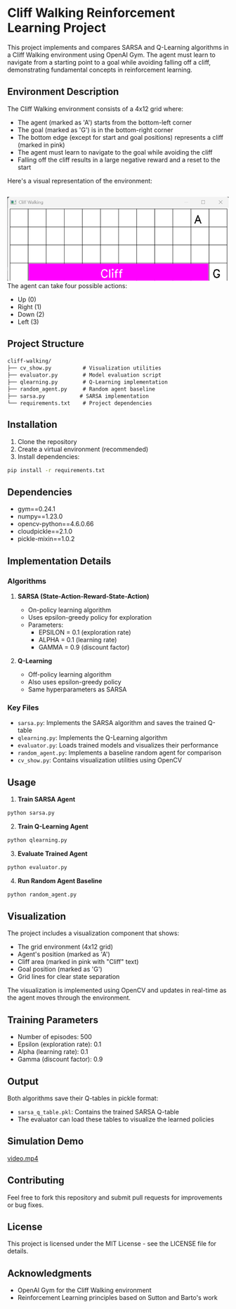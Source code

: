 # Cliff Walking Reinforcement Learning Project

This project implements and compares SARSA and Q-Learning algorithms in a Cliff Walking environment using OpenAI Gym. The agent must learn to navigate from a starting point to a goal while avoiding falling off a cliff, demonstrating fundamental concepts in reinforcement learning.

## Environment Description

The Cliff Walking environment consists of a 4x12 grid where:
- The agent (marked as 'A') starts from the bottom-left corner
- The goal (marked as 'G') is in the bottom-right corner
- The bottom edge (except for start and goal positions) represents a cliff (marked in pink)
- The agent must learn to navigate to the goal while avoiding the cliff
- Falling off the cliff results in a large negative reward and a reset to the start

Here's a visual representation of the environment:

```
```
![img.png](media/img.png)
The agent can take four possible actions:
- Up (0)
- Right (1)
- Down (2)
- Left (3)

## Project Structure

```
cliff-walking/
├── cv_show.py          # Visualization utilities
├── evaluator.py        # Model evaluation script
├── qlearning.py        # Q-Learning implementation
├── random_agent.py     # Random agent baseline
├── sarsa.py           # SARSA implementation
└── requirements.txt    # Project dependencies
```

## Installation

1. Clone the repository
2. Create a virtual environment (recommended)
3. Install dependencies:
```bash
pip install -r requirements.txt
```

## Dependencies

- gym==0.24.1
- numpy==1.23.0
- opencv-python==4.6.0.66
- cloudpickle==2.1.0
- pickle-mixin==1.0.2

## Implementation Details

### Algorithms

1. **SARSA (State-Action-Reward-State-Action)**
   - On-policy learning algorithm
   - Uses epsilon-greedy policy for exploration
   - Parameters:
     - EPSILON = 0.1 (exploration rate)
     - ALPHA = 0.1 (learning rate)
     - GAMMA = 0.9 (discount factor)

2. **Q-Learning**
   - Off-policy learning algorithm
   - Also uses epsilon-greedy policy
   - Same hyperparameters as SARSA

### Key Files

- `sarsa.py`: Implements the SARSA algorithm and saves the trained Q-table
- `qlearning.py`: Implements the Q-Learning algorithm
- `evaluator.py`: Loads trained models and visualizes their performance
- `random_agent.py`: Implements a baseline random agent for comparison
- `cv_show.py`: Contains visualization utilities using OpenCV

## Usage

1. **Train SARSA Agent**
```bash
python sarsa.py
```

2. **Train Q-Learning Agent**
```bash
python qlearning.py
```

3. **Evaluate Trained Agent**
```bash
python evaluator.py
```

4. **Run Random Agent Baseline**
```bash
python random_agent.py
```

## Visualization

The project includes a visualization component that shows:
- The grid environment (4x12 grid)
- Agent's position (marked as 'A')
- Cliff area (marked in pink with "Cliff" text)
- Goal position (marked as 'G')
- Grid lines for clear state separation

The visualization is implemented using OpenCV and updates in real-time as the agent moves through the environment.

## Training Parameters

- Number of episodes: 500
- Epsilon (exploration rate): 0.1
- Alpha (learning rate): 0.1
- Gamma (discount factor): 0.9

## Output

Both algorithms save their Q-tables in pickle format:
- `sarsa_q_table.pkl`: Contains the trained SARSA Q-table
- The evaluator can load these tables to visualize the learned policies

## Simulation Demo
[video.mp4](media/video.mp4)

## Contributing

Feel free to fork this repository and submit pull requests for improvements or bug fixes.

## License

This project is licensed under the MIT License - see the LICENSE file for details.

## Acknowledgments

- OpenAI Gym for the Cliff Walking environment
- Reinforcement Learning principles based on Sutton and Barto's work
